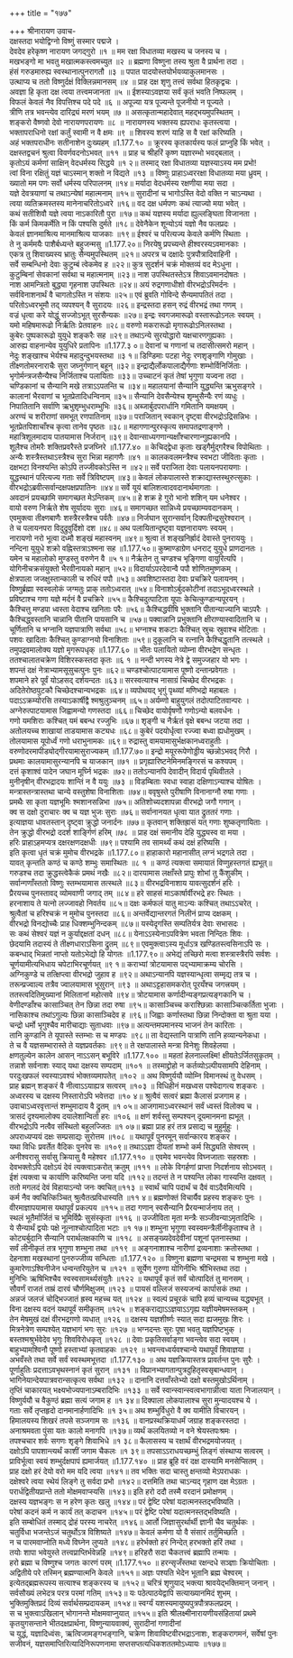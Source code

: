 +++
title = "१७७"

+++
श्रीनारायण उवाच-  
दक्षस्तदा भयोद्विग्नो विष्णुं सस्मार पद्मजे ।  
देवदेव हरेकृष्ण नारायण जगद्गुरो ॥१ ॥
मम रक्षा विधातव्या मखस्य च जनस्य च ।  
मखभङ्गो मा भवतु मखात्मकस्त्वमच्युत ॥२ ॥
ब्रह्मणा विष्णुना तस्य श्रुता वै प्रार्थना तदा ।  
हंसं गरुडमारुह्य स्वस्थानात्पुनरागतौ ॥३ ॥
पपात पादयोस्तयोर्भयव्याकुलमानसः ।  
उत्थाप्य च ततो विष्णुर्दक्षं विक्लिन्नमानसम् ॥४ ॥
प्राह दक्ष शृणु तत्त्वं सर्वथा हितकृद्वचः ।  
अवज्ञा हि कृता दक्ष त्वया तत्त्वमजानता ॥५ ॥
ईशस्याऽवज्ञया सर्वं कृतं भवति निष्फलम् ।  
विफलं केवलं नैव विपत्तिश्च पदे पदे ॥६ ॥
अपूज्या यत्र पूज्यन्ते पूजनीयो न पूज्यते ।  
त्रीणि तत्र भवन्त्येव दारिद्र्यं मरणं भयम् ॥७ ॥
असत्कृतान्महादेवात् महद्भयमुपस्थितम् ।  
शङ्करो वैष्णवो देवो नारायणपरायणः ॥८ ॥
नारायणस्य भक्तस्य ह्यपराधः कृतस्त्वया ।  
भक्तापराधिनो रक्षां कर्तुं स्वामी न वै क्षमः ॥९ ॥
शिवस्य शरणं याहि स वै रक्षां करिष्यति ।  
अहं भक्तपराधीनः सतीनाशेन दुःख्यहम् ॥1.177.१० ॥
क्रूरस्य कृतकार्यस्य फलं प्राप्नुहि किं भवेत् ।  
दक्षस्तद्वचनं श्रुत्वा विवर्णवदनोऽभवत् ॥११ ॥
प्राह च श्रीहरिं कृष्ण यज्ञारम्भो भवद्बलात् ।  
कृतोऽयं कर्मणां साक्षिन् वेदधर्मस्य सिद्धये ॥१ २॥
तस्माद् रक्षा विधातव्या यज्ञस्याऽस्य मम प्रभो!  
त्वां विना रक्षितुं यज्ञं चाऽस्मान् शक्तो न विद्यते ॥१३ ॥
विष्णुः प्राहाऽध्वररक्षा विधातव्या मया ध्रुवम् ।  
ख्यातो मम पणः सर्वो धर्मस्य परिपालनम् ॥१४॥
मर्यादा वेदधर्मस्य रक्षणीया मया सदा ।  
यज्ञे देवत्रयाणां च तथाऽन्येषां महात्मनाम् ॥१५॥
सुरादीनां च भागोऽस्ति वेदो वक्ति न चाऽन्यथा ।  
त्वया व्यतिक्रमस्तस्य मानेनाचरितोऽध्वरे ॥१६॥
वद दक्ष धर्मपणः कथं त्याज्यो मया भवेत् ।  
कथं सतीशिवौ यज्ञे त्वया नाऽकारितौ पुरा ॥१७॥
कथं यज्ञस्य मर्यादा ह्युल्लङ्घिता विजानता ।  
किं कर्म किमकर्मेति न किं पश्यसि दुर्मते ॥१८॥
देवेनैकेन शून्योऽयं यज्ञो नैव फलप्रदः ।  
केवलं ज्ञानमाश्रित्य मानमाश्रित्य याजकाः ॥१९॥
ईश्वरं च परित्यज्य केवले कर्मणि स्थिताः ।  
ते नु कर्ममयैः पाशैर्बध्यन्ते बहुजन्मसु ॥1.177.२०॥
निरयेषु प्रपच्यन्ते हीश्वरस्यऽवमानकाः ।  
एकत्र तु शिवाख्यस्य भ्रातुः सैन्यमुपस्थितम् ॥२१॥
अपरत्र च दक्षादेः पुत्रपौत्रादिवाहिनी ।  
सर्वे सम्बन्धिनो देवाः कुटुम्बं त्वेकमेव ह ॥२२॥
कुत्र सुदर्शनं चक्रं मोक्तव्यं वद मेऽधुना ।  
कुटुम्बिनां सेवकानां सर्वथा च महात्मनाम् ॥२३॥
नाश उपस्थितस्तेऽत्र शिवाऽवमानदोषतः ।  
नाश आमन्त्रितो बुद्ध्या गृहनाश उपस्थितः ॥२४॥
अयं रुद्रगणाधीशो वीरभद्रोऽरिमर्दनः ।  
सर्वविनाशनार्थं वै चागतोऽस्ति न संशयः ॥२५॥
एवं ब्रुवति गोविन्दे सैन्यमापतितं तदा ।  
परितोऽध्वरभूमौ तद् व्यपश्यन् वै सुरादयः ॥२६॥
इन्द्रस्तदा हसन् रुद्रं वीरभद्रं तथा गणम् ।  
वज्रं धृत्वा करे योद्धुं सज्जोऽभूत् सुरसैन्यकः ॥२७॥
इन्द्रः स्वगजमारूढो वस्तारूढोऽनलः स्वयम् ।  
यमो महिषमारूढो निर्ऋतिः प्रेतवाहनः ॥२८॥
वरुणो मकरारूढो मृगारूढोऽनिलस्तथा ।  
कुबेरः पुष्पकारूढो युयुधे शङ्करैः सह ॥२९॥
तथाऽन्ये सुरयोद्धारो यक्षचारणगुह्यकाः ।  
आरुह्य वाहनान्येव युयुधिरे प्रतापिनः ॥1.177.३ ०॥
देवानां च गणानां च तदासीत्समरो महान् ।  
नेदुः शङ्खाश्च भेर्यश्च महादुन्दुभयस्तथा ॥३ १॥
डिण्डिमाः पटहा नेदुः रणशृङ्गाणि गोमुखाः ।  
तीक्ष्णतोमरनाराचैः सुरा जघ्नुर्गणान् बहून् ॥३२॥
इन्द्राद्यैर्लोकपालाद्यैर्गणाः शम्भोर्विनिर्जिताः ।  
भृगोर्मन्त्रजसैन्यैश्च निर्जिताश्च पलायिताः ॥३३॥
उच्चाटनं कृतं तेषां भृगुणा यज्वना तदा ।  
चण्डिकानां च सैन्यानि मखे तत्राऽऽपतन्ति च ॥३४॥
महालयानां सैन्यानि युद्ध्यन्ति ऋभुसङ्गरे ।  
कालानां भैरवाणां च भूतप्रेतादिधन्विनाम् ॥३५॥
सैन्यानि देवसैन्येश्च शृम्भुसैन्यैः रणं व्यधुः ।  
निपातितानि सर्वाणि ऋभुशृम्भुधराम्भुभिः ॥३६॥
अब्जार्बुदपरार्धानि गमितानि यमक्षयम् ।  
अरण्यं च शरीराणां समभूत् रणपातिनाम् ॥३७॥
पराजितान् स्वकान् दृष्ट्वा वीरभद्रोऽद्रिसन्निभः ।  
भूतप्रेतपिशाचाँश्च कृत्वा तानेव पृष्ठतः ॥३८॥
महागणान्पुरस्कृत्य समापतद्रणाङ्गणे ।  
महात्रिशूलमादाय पातयामास निर्जरान् ॥३९॥
देवान्साध्यगणान्यक्षाँश्चारणान्गुह्यकानपि ।  
शूलैश्च तोमरैः शक्तिप्रवरैस्ते प्रजघ्निरे ॥1.177.४० ॥
केचिद्द्वेधा कृताः खड्गैर्मुद्गरैश्च विपोथिताः ।  
अन्यैः शस्त्रैस्तथाऽस्त्रैश्च सुरा भिन्ना महागणैः ॥४१ ॥
कालकवलमन्त्रैश्च स्वभटा जीविताः कृताः ।  
दक्षभटा विनश्यन्ति कोऽपि तज्जीवकोऽस्ति न ॥४२॥
सर्वे पराजिता देवाः पलायनपरायणाः ।  
युद्धस्थानं परित्यज्य गताः सर्वे त्रिविष्टपम् ॥४३॥
केवलं लोकपालास्ते शक्राद्यास्तस्थुरुत्सुकाः ।  
वीरभद्रोऽब्रवीत्सर्वान्दक्षपक्षप्रपातिनः ॥४४॥
सर्वे यूयं बालिशत्वादवदानार्थमागताः ।  
अवदानं प्रयच्छामि समागच्छत मेऽन्तिकम् ॥४५॥
हे शक्र हे गुरो भानो शशिन् यम धनेश्वर ।  
वायो वरुण निर्ऋते शेष सूर्यादयः सुराः ॥४६॥
समागच्छत सान्निध्ये प्रयच्छाम्यवदानकम् ।  
एवमुक्त्वा तीक्ष्णबाणैः शस्त्रैरस्त्रैश्च पर्वतैः ॥४७॥
निर्जघान सुरान्सर्वान् दिक्पतीन्द्रसुरेश्वरान् ।  
ते च पलायनपरा विदुद्रुवुर्दिशो दश ॥४८॥
अथ पलायितान्दृष्ट्वा यज्ञनारायणः स्वयम् ।  
नारायणो नरो भूत्वा दध्मौ शङ्खं महास्वनम् ॥४९॥
श्रुत्वा तं शङ्खनिर्ह्रादं देवास्ते पुनराययुः ।  
नन्दिना युयुधे शक्रो वह्निस्तत्राऽश्मना सह ॥1.177.५०॥
कुष्माण्डाग्रेण धनराट् युयुधे प्राणदानतः ।  
यमेन च महालोको मुण्डस्तु वरुणेन वै ॥५ १॥
नैर्ऋतेन तु चण्डश्च भृङ्गिणा वायुरित्यपि ।  
योगिनीचक्रसंयुक्तो भैरवीनायको महान् ॥५२॥
विदार्याऽपरदेवान्वै पपौ शोणितमुष्णकम् ।  
क्षेत्रपाला जजक्षुस्तान्काली च रुधिरं पपौ ॥५३॥
अवशिष्टास्तदा देवाः प्रचक्रिरे पलायनम् ।  
विष्णुर्ब्रह्मा स्वस्वलोकं जग्मतुः प्राक् ततोऽध्वरात् ॥५४॥
विनाशोऽर्बुदकोटीनां तदाऽभूदध्वरस्थले ।  
प्रविष्टाश्च गणा यज्ञे मर्दनं वै प्रचक्रिरे ॥५५॥
कैश्चिदुत्पाटिता यूपाः केचित्कुण्डान्यपूरयन् ।  
कैश्चित्तु मण्डपा ध्वस्ता वेदाश्च खनिताः परैः ॥५६॥
कैश्चिद्धवींषि भुक्तानि पीतान्याज्यानि चाऽपरैः ।  
कैश्चिद्ध्वस्तानि चान्नानि पीतानि पायसानि च ॥५७॥
पक्वान्नानि प्रभुक्तानि क्षीराण्यास्वादितानि च ।  
चूर्णितानि च भग्नानि यज्ञपात्राणि सर्वथा ॥५८॥
भग्नाश्च शकटाः कैश्चित् स्रुचः स्रुवाश्च मोटिताः ।  
पशवः खादिताः कैश्चित् कुण्डाग्नयो विनाशिताः ॥५९॥
दुकूलानि च रत्नानि कैश्चिद्धृतानि तत्स्थले ।  
तमुपद्रवमालोक्य यज्ञो मृगरूपधृक् ॥1.177.६० ॥
भीतः पलायितो व्योम्ना वीरभद्रेण सन्धृतः ।  
ततश्चालातचक्रेण विशिरस्कस्तदा कृतः ॥६ १ ॥
नन्दी भगस्य नेत्रे द्वे समुज्जहार यो भगः ।  
शपन्तं दक्षं नेत्राभ्यामसूसुचत्पुनः पुनः ॥६२॥
चण्डश्चोत्पाटयामास पूष्णो दन्तान्प्रवेगतः ।  
शपमाने हरे पूर्वं योऽहसद् दर्शयन्दतः ॥६३॥
सरस्वत्याश्च नासाग्रं चिच्छेद वीरभद्रकः ।  
अदितेरोष्ठपुटकौ चिच्छेदश्चान्यभद्रकः ॥६४॥
व्यपोथयद् भृगुं पृथ्व्यां मणिभद्रो महाबलः ।  
पदाऽऽक्रम्योरसि तस्याऽकार्षीद्वै श्मश्रुलुञ्चनम् ॥६५॥
अर्यम्णो बाहुयुगलं तदोत्पाटितवान्परः ।  
अग्नेरुत्पाटयामास जिह्वामन्यो गणस्तदा ॥६६॥
चिच्छेद वायोर्वृषणौ गणोऽन्यो बलवर्धनः ।  
गणो यमशिराः कश्चित् यमं बबन्ध रज्जुभिः ॥६७॥
शृङ्गी च नैर्ऋतं वृक्षे बबन्ध जटया तदा ।  
अतोलयच्च शाखायां ताडयामास कट्यधः ॥६८॥
कुबेरं पदयोर्धृत्वा रज्ज्वा बध्वा ह्यधोमुखम् ।  
तोलयामास यूपोर्ध्वं गणो धराभुनामकः ॥६९॥
रुद्रास्तु वामयामासुर्भक्षकानध्वराहुतीः ।  
वरुणोदरमापीड्योद्गीरयामासुराज्यकम् ॥1.177.७०॥
इन्द्रो मयूररूपेणोड्डीय च्छन्नोऽभवद् गिरौ ।  
प्रथमाः कालयामासुरन्यानपि च याजकान् ॥७१ ॥
प्रगृह्यारिष्टनेमिनमङ्गिरसं च कश्यपम् ।  
दत्तं कृशाश्वं पादेन जघान मूर्घ्नि भद्रकः ॥७२॥
ततोऽन्यानपि देवादीन् विदार्य पृथिवीतले ।  
मुनीनृषीन् वीरभद्रादयः शान्तिं न वै ययुः ॥७३ ॥
विडम्बिताः स्वधा स्वाहा दक्षिणाऽन्याश्च योषितः ।  
मन्त्रास्तन्त्रास्तथा चान्ये वस्तुशेषा विनाशिताः ॥७४॥
ववृषुस्ते पुरीषाणि विनानाग्नौ रुषा गणाः ।  
प्रमथैः सा कृता यज्ञभूमिः श्मशानसन्निभा ॥७५॥
अतिशोच्यदशापन्ना वीरभद्रो जगौ गणान् ।  
क्व स दक्षो दुराचारः क्व च यज्ञ भुजः सुराः ॥७६॥
सर्वानानयत धृत्वा यात द्रुततरं गणाः ।  
इत्याज्ञया धावतस्तान् दृष्ट्वा क्रुद्धो जनार्दनः ॥७७॥
कृतवान् शक्तिह्रासं यत् गणाः शुष्कतृणायिताः ।  
तेन क्रुद्धो वीरभद्रो ददर्श शार्ङ्गिणं हरिम् ॥७८ ॥
प्राह दक्षं समानीय देहि युद्ध्यस्व वा मया ।  
हरिः प्राहाऽहमप्यत्र दक्षरक्षणदक्षधीः ॥७९॥
पश्यामि तव सामर्थ्यं कथं दक्षं हरिष्यसि ।  
इति कृत्वा धृतं चक्रं मुमोच वीरभद्रके ॥1.177.८०॥
हाहाकारो महानासीत् लग्नं भद्रगले तदा ।  
यावत् कृन्तति कण्ठं च कण्ठे शम्भुः समास्थितः ॥८ १ ॥
कण्ठं त्यक्त्वा समायातं विप्णुहस्तगतं ह्यभूत्॥
गरुडश्च तदा क्रुद्धस्त्वेकैकं प्रमथं नखैः ॥८२॥
दारयामास लक्षाँस्ते प्रापुः शोभां तु कैंशुकीम् ।  
सर्वान्गणाँस्ततो विष्णुः स्तम्भयामास तत्स्थले ॥८३॥
वीरभद्रविनाशाय यावत्सुदर्शनं हरिः ।  
प्रैरयच्च पुनस्तावद् व्योमवाणी जगाद् तम् ॥८४॥
हरे साहसं माऽकार्षार्वीरभद्रे हरः स्थितः ।  
हरनाशाय ते यत्नो लज्जावहो निवर्तय ॥८५॥
दक्षः कर्मफलं यातु माऽन्यः कश्चित् तथाऽऽचरेत् ।  
श्रुत्वैतां च हरिश्चक्रं न मुमोच पुनस्तदा ॥८६॥
अन्तर्वेद्यान्तरगतं निलीनं प्राप्य दक्षकम् ।  
वीरभद्रो विनद्योच्चैः प्राह धिक्शम्भुनिन्दकम् ॥८७॥
यस्येदृगस्ति सम्पतिर्यत्र देवाः सभासदः ।  
सः कथं सेश्वरं यज्ञं न कुर्याद्दक्षतां दधन् ॥८८॥
येनाऽऽस्येनाऽपवित्रेण भवता निन्दितः शिवः ।  
छेदयामि तदास्यं ते तीक्ष्णधाराऽसिना द्रुतम् ॥८९॥
एवमुक्त्वाऽस्य मूर्धाऽत्र खण्डितस्त्वसिनाऽपि सः ।  
कबन्धाद् भिन्नतां नाप्तो यतोऽभेद्यो हि योगतः ॥1.177.९०॥
अभेद्यं तच्छिरो मत्वा शस्त्रास्त्रैरपि सर्वशः ।  
चूर्णयामीत्यभिधाय चपेटाभिरचूर्णयत् ॥९ १॥
कराभ्यां त्रोटयामास पद्भ्यामाक्रम्य चोरसि ।  
अग्निकुण्डे च तत्क्षिप्त्वा वीरभद्रो जुहाव ह ॥९२॥
अथाऽन्यानपि यज्ञस्यान्धृत्वा सम्मृद्य तत्र च ।  
तरून्प्रज्वाल्य तत्रैव ज्वालयामास भूसुरान् ॥९३ ॥
अथाऽट्टहासमकरोत् पूरयँश्च जगत्त्रयम् ।  
ततस्त्वदितिमुख्यानां मिलितानां महोत्सवे ॥९४॥
त्रोटयामास कर्णादीन्यङ्गप्रत्यङ्गकानि च ।  
वेणीदण्डाँश्च कासाञ्चित् तेन छिन्ना तदा रुषा ॥९५॥
कासाञ्चिच्च कराश्छिन्नाः कासाञ्चित्कर्तिता भुजाः ।  
नासिकाश्च तथांऽगुल्यः छिन्ना कासाञ्चिदेव ह ॥९६॥
जिह्वाः कर्णास्तथा छिन्ना निन्दोक्ता वा श्रुता यया ।  
चन्द्रो धर्मो भृगुश्चैव मारीचाद्याः सुताधवाः ॥९७॥
अत्यन्तमपमानस्य भाजनं तेन कारिताः ।  
तानि कुण्डानि ते यूपास्ते स्तम्भाः स च मण्डपः ॥९८॥
ता वेद्यस्तानि पात्राणि तानि हव्यान्यनेकधा ।  
ते च वै यज्ञसम्भारास्ते ते यज्ञप्रवर्तकाः ॥९९॥
ते रक्षपालास्ते मन्त्रा विनेशुः शिवहेलया ।  
क्षणतुल्येन कालेन आसन् नाऽऽसन् बभूविरे ॥1.177.१०० ॥
महतां हेलनाल्लक्ष्मि! क्षीयतेऽर्जितसुकृतम् ।  
तन्नाशे सर्वनाशः स्याद् यथा दक्षस्य सम्पदाम् ॥१०१ ॥
तस्माद्द्रोहो न कर्तव्योऽल्पीयसामपि देहिनाम् ।  
परदुःखफलं स्वस्याऽवश्यं भोक्तव्यमापतेत् ॥१०२ ॥
अथ विष्णुर्ययौ व्योम्नि विमानस्थं तु वेधसम् ।  
प्राह ब्रह्मन् शङ्करं वै नीत्वाऽऽयाह्यत्र सत्वरम् ॥१०३ ॥
विधिहीनं मखध्वस पश्येदागत्य शङ्करः ।  
अध्वरस्य च दक्षस्य निस्तारोऽपि भवेत्तदा ॥१० ४॥
श्रुत्वैवं सत्वरं ब्रह्मा कैलासं प्रजगाम ह ।  
उवाचाऽध्वरवृत्तान्तं शम्भुमादाय वै द्रुतम् ॥१ ०५॥
आजगामाऽध्वरस्थानं सर्वं ध्वस्तं विलोक्य च ।  
त्रासदं दृश्यमालोक्य दयालेशान्वितो हरः ॥१०६ ॥
क्षणं शर्वस्तु सम्पश्यन् दूयमानमना ह्यभूत् ।  
वीरभद्रोऽपि नत्वैव संस्थितो बहुलज्जितः ॥१ ०७॥
ब्रह्मा प्राह हरं तत्र प्रसाद्य च मुहुर्मुहुः ।  
अपराध्यप्ययं दक्षः सम्प्रसाद्यः सुरोत्तम ॥१०८ ॥
यथापूर्वं पुनरमून् सर्वान्कारय शङ्कर ।  
यथा विधिः प्रवर्तेत वैदिकः पुनरेव सः ॥१०९॥
तथाऽऽज्ञा दीयतां शम्भो कर्म सिद्ध्यति सेश्वरम् ।  
अनीश्वरासु सर्वासु क्रियासु वै महेश्वर ॥1.177.११० ॥
एवमेव भवन्त्येव विघ्नजाताः सहस्रशः ।  
देवभक्तोऽपि दक्षोऽयं देवं त्यक्त्वाऽकरोत् क्रतुम् ॥१११ ॥
लोके विगर्हणां प्राप्ता निदर्शनाय सोऽभवत् ।  
ईशं त्यक्त्वा च कार्याणि करिष्यन्ति जना यदि ॥११२॥
तदन्तं ते न पश्यन्ति लोका गास्यन्ति दक्षवत् ।  
ततो मगलदं देवं विहायाऽन्यो जनः क्वचित्॥११३ ॥
स्वार्थं चापि पदार्थं च दैवं वाऽदैवमित्यपि ।  
कर्म नैव क्वचित्किञ्चित् श्रुत्वैतत्प्रविधास्यति ॥११ ४॥
ब्रह्मणोक्तं विचार्यैव प्रहस्य शङ्करः पुनः ।  
वीरमाज्ञापयामास यथापूर्वं प्रकल्पय ॥११५॥
तदा गणान् स्वसैन्यानि प्रैरयन्मार्जनाय तत् ।  
स्थलं भूतैर्मार्जितं च भूमिर्विप्रैः सुसंस्कृता ॥११६ ॥
उज्जीविता मृता मन्त्रैः सञ्जीवन्याऽमृतादिभिः ।  
ये सैन्यार्थं द्वयोः पक्षे नूत्नाश्चोत्पादिता भटाः ॥१ १७॥
शम्भुना भृगुणा स्वस्वमन्त्रैर्लीनीकृताश्च ते ।  
कोट्यर्बुदानि सैन्यानि परार्थलक्षकाणि च ॥११८ ॥
असङ्ख्यदेवदेवीनां पशूनां पृतनास्तथा ।  
सर्वं लीनीकृतं तत्र भृगुणा शम्भुना तथा ॥११९ ॥
अङ्गनाशाश्च नारीणां द्रव्यनाशाः क्रतोस्तथा ।  
देहनाशा मखस्थानां पुनरुज्जीव्य सन्धिताः ॥1.177.१२० ॥
विष्णुना ब्रह्मणा चन्द्रमसा च शम्भुना मखे ।  
कुमारेणाऽश्विनीजेन धन्वन्तरियुतेन च ॥१२१ ॥
सूर्येण गुरुणा योगिनीभिः श्रीभिस्तथा तदा ।  
मुनिभिः ऋषिभिश्चैव स्वस्वसामर्थ्यसंयुतैः ॥१२२ ॥
यथापूर्वं कृतं सर्वं चोत्पादितं तु मानसम् ।  
सौवर्णं राजतं ताम्रं दारवं चौर्णमिक्षुजम् ॥१२३ ॥
पायसं वल्लिजं सस्यजन्यं कार्पासकं तथा ।  
अन्नजं जलजं चोद्भिज्जातं ह्रस्व महच्च यत् ॥१२४ ॥
स्वल्पं प्रचूरकं चापि हव्यं चान्यच्च यद्ध्यभूत् ।  
विना दक्षस्य वदनं यथापूर्वं समीकृतम् ॥१२५ ॥
शङ्कराद्याऽऽज्ञयाऽऽगृह्य यज्ञीयमेषमस्तकम् ।  
तेन मेषमुखं दक्षं वीरभद्रगणो व्यधात् ॥१२६ ॥
दक्षस्य यज्ञशीर्ष्णः स्यात् सदा ह्यजमुखः शिरः ।  
मित्रनेत्रेण सम्पश्येत् यज्ञभागं भगः सुरः ॥१२७ ॥
भग्नदन्तः सुरः पूषा भवतु यज्ञपिष्टभुक् ।  
बस्तश्मश्रुर्भवेदेव भृगुः शिवविरोधकृत् ॥१२८ ॥
देवाः प्रकृतिसर्वाङ्गा भवन्त्वेव सदा स्वयम् ।  
बाहुभ्यामश्विनौ पूष्णो हस्ताभ्यां कृतवाहकः ॥१२९ ॥
भवन्त्वध्वर्यवश्चान्ये यथापूर्वं शिवाज्ञया ।  
अभवँस्ते तथा सर्वे सर्वं स्वस्थमभूत्तदा ॥1.177.१३० ॥
अथ यज्ञक्रियास्तत्र प्रावर्तन्त पुनः सुरैः ।  
पूर्णाहुतिः प्रदत्ताऽवभृथस्नानं कृतं सुरान् ॥१३१ ॥
विप्रानभ्यागतान्पुत्रदुहितृस्वसृबान्धवान् ।  
भागिनेयान्देयपात्रवरान्सत्कृत्य सर्वथा ॥१३२ ॥
दानानि दत्तवाँस्तेभ्यो दक्षो बस्तमुखोऽर्थिनाम् ।  
तृप्तिं चाकारयत् भक्ष्यभोज्यपानाऽम्बरादिभिः ॥१३३ ॥
सर्वे स्वान्स्वान्स्वत्वभागान्नीत्वा याता निजालयान् ।  
विष्णुर्ययौ च वैकुण्ठं ब्रह्मा सत्यं जगाम ह ॥१ ३४॥
दिक्पाला लोकपालाश्च सुरा मुन्यादयश्च ये ।  
गताः सर्वे तृप्तहृदो दानमानार्हणादिभिः ॥१ ३५॥
अथ शम्भुर्विधुरो वै क्व यामीति विचारयन् ।  
हिमालयस्य शिखरं तपसे सञ्जगाम सः ॥१३६ ॥
वानप्रस्थक्रियाधर्मं जग्राह शङ्करस्तदा ।  
अनाश्रमवता पुंसा यतः कालो मनागपि ॥१३७॥
व्यर्थं कलयितव्यो न वने श्रेयस्तपःश्रमः ।  
तपश्चचार शर्वः सगणः शृङ्गे शिवाभिधे ॥१ ३८॥
कैलासस्य च रक्षार्थं वीरभद्रमयोजयत् ।  
दक्षोऽपि पापशान्त्यर्थं काशीं जगाम चैकलः ॥१ ३९॥
तपसाऽऽराधयच्छम्भुं लिङ्गं संस्थाप्य सत्वरम् ।  
प्राविर्भूत्वा स्वयं शम्भुर्दक्षपापं ह्यमार्जयत् ॥1.177.१४० ॥
प्राह ब्रूहि वरं दक्ष दास्यामि मनसेप्सितम् ।  
प्राह दक्षो हरं देयो वरो मम यदि त्वया ॥१४१॥
तव भक्तिः सदा चास्तु क्षन्तव्यो मेऽपराधकः ।  
दक्षेश्वरे त्वया स्थेयं लिङ्गे तु सर्वदा प्रभो ॥१४२॥
दत्तमिति तथा चाऽन्यद् गृहाण दक्ष मेऽग्रतः ।  
परार्धद्वितीयप्रान्ते ततो मोक्षमवाप्स्यसि ॥१४३॥
इति हरो ददौ तस्मै वरदानं प्रमोक्षणम् ।  
दक्षस्य यज्ञभङ्गः स न हरेण कृतः खलु ॥१४४॥
परं द्वेष्टि परेषां यदात्मनस्तद्भविष्यति ।  
परेषां कदनं कर्म न कार्यं तत् कदाचन ॥१४५॥
परं द्वेष्टि परेषां यदात्मनस्तद्भविष्यति ।  
इति सम्बोधितं तस्माद् द्रोहं परस्य नाचरेत् ॥१४६॥
आर्तो जिज्ञासुरर्थार्थी ज्ञानी चैव चतुर्थकः ।  
चतुर्विधा भजन्तेऽजं चतुर्थोऽत्र विशिष्यते ॥१४७॥
केवलं कर्मणा यो वै संसारं तर्तुमिच्छति ।  
न च पारमवाप्नोति मध्ये विघ्नेन लुप्यते ॥१४८॥
हरेर्भक्तो हरं निन्देत् हरभक्तो हरिं तथा ।  
तयोः शापा भवेयुस्ते तत्त्वप्राप्तिर्भवेन्नहि ॥१४९॥
हरिहरौ सदा चैकतत्त्वं ब्रह्मापि तन्मयः ।  
हरो ब्रह्मा च विष्णुश्च जगतः कारणं परम् ॥1.177.१५० ॥
हरन्सृजँस्तथा रक्षन्दधे सञ्ज्ञाः क्रियोचिताः ।  
अद्वितीये परे तस्मिन् ब्रह्मण्यात्मनि केवले ॥१५१॥
अज्ञः पश्यति भेदेन भूतानि ब्रह्म चेश्वरम् ।  
इत्येतद्ब्रह्मरूपस्य सत्याश्च शङ्करस्य च ॥१५२॥
चरित्रं शृणुयाद् भक्त्या श्रावयेद्भक्तिमान् जनान् ।  
सर्वसौख्यं लभेदत्र परत्र परमां गतिम् ॥१५३॥
यः पठेत्पाठयेद्वापि सत्याख्यानमिदं शुभम् ।  
भुक्तिमुक्तिप्रदं दिव्यं सर्वार्थसम्प्रदायकम् ॥१५४॥
स्वर्ग्यं यशस्यमायुष्यपुत्रपौत्रफलप्रदम् ।  
स च भुक्त्वाऽखिलान् भोगानन्ते मोक्षमवाप्नुयात् ॥१५५॥
इति श्रीलक्ष्मीनारायणीयसंहितायां प्रथमे कृतयुगसन्ताने भीतदक्षप्रार्थना, विष्णुन्यायवाक्यं, सुरादीनां गणादीनां  
च युद्धं, यज्ञादिध्वंसः, ऋत्विजामङ्गभङ्गानि, चक्रेण शिवाविष्टवीरभद्राऽनाशः, शङ्करागमनं, सर्वेषां पुनः सजीवनं, यज्ञसमाप्तिरित्यादिनिरूपणनामा सप्तसप्तत्यधिकशततमोऽध्यायः ॥१७७॥
    
